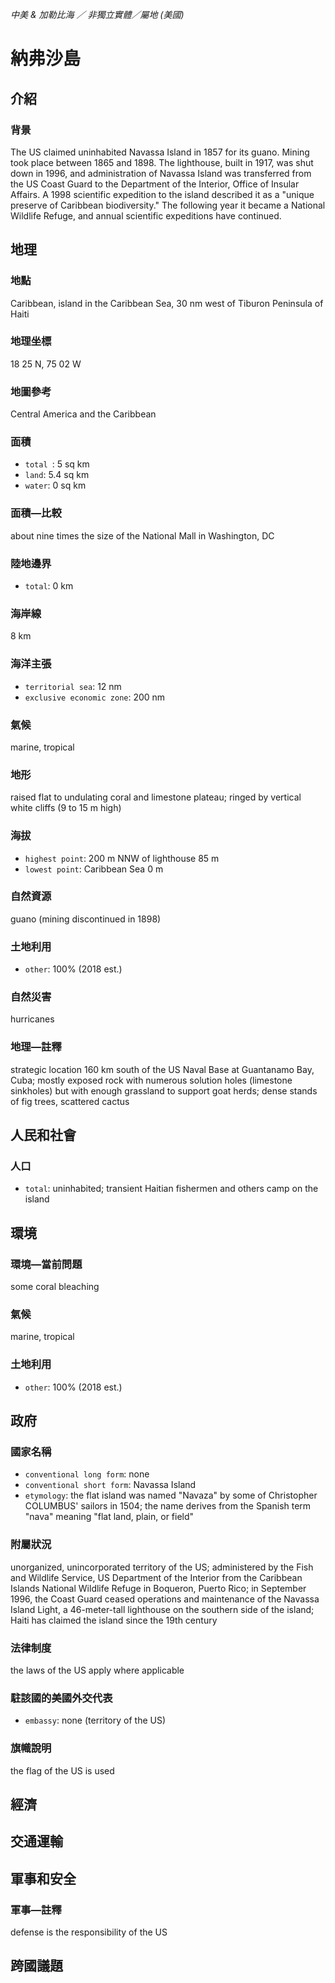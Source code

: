 _中美 & 加勒比海 ／ 非獨立實體／屬地 (美國)_

# 納弗沙島

## 介紹

### 背景
The US claimed uninhabited Navassa Island in 1857 for its guano. Mining took place between 1865 and 1898. The lighthouse, built in 1917, was shut down in 1996, and administration of Navassa Island was transferred from the US Coast Guard to the Department of the Interior, Office of Insular Affairs. A 1998 scientific expedition to the island described it as a "unique preserve of Caribbean biodiversity." The following year it became a National Wildlife Refuge, and annual scientific expeditions have continued.

## 地理

### 地點
Caribbean, island in the Caribbean Sea, 30 nm west of Tiburon Peninsula of Haiti

### 地理坐標
18 25 N, 75 02 W

### 地圖參考
Central America and the Caribbean

### 面積
- `total `: 5 sq km
- `land`: 5.4 sq km
- `water`: 0 sq km

### 面積—比較
about nine times the size of the National Mall in Washington, DC

### 陸地邊界
- `total`: 0 km

### 海岸線
8 km

### 海洋主張
- `territorial sea`: 12 nm
- `exclusive economic zone`: 200 nm

### 氣候
marine, tropical

### 地形
raised flat to undulating coral and limestone plateau; ringed by vertical white cliffs (9 to 15 m high)

### 海拔
- `highest point`: 200 m NNW of lighthouse 85 m
- `lowest point`: Caribbean Sea 0 m

### 自然資源
guano (mining discontinued in 1898)

### 土地利用
- `other`: 100% (2018 est.)

### 自然災害
hurricanes

### 地理—註釋
strategic location 160 km south of the US Naval Base at Guantanamo Bay, Cuba; mostly exposed rock with numerous solution holes (limestone sinkholes) but with enough grassland to support goat herds; dense stands of fig trees, scattered cactus

## 人民和社會

### 人口
- `total`: uninhabited; transient Haitian fishermen and others camp on the island

## 環境

### 環境—當前問題
some coral bleaching

### 氣候
marine, tropical

### 土地利用
- `other`: 100% (2018 est.)

## 政府

### 國家名稱
- `conventional long form`: none
- `conventional short form`: Navassa Island
- `etymology`: the flat island was named "Navaza" by some of Christopher COLUMBUS' sailors in 1504; the name derives from the Spanish term "nava" meaning "flat land, plain, or field"

### 附屬狀況
unorganized, unincorporated territory of the US; administered by the Fish and Wildlife Service, US Department of the Interior from the Caribbean Islands National Wildlife Refuge in Boqueron, Puerto Rico; in September 1996, the Coast Guard ceased operations and maintenance of the Navassa Island Light, a 46-meter-tall lighthouse on the southern side of the island; Haiti has claimed the island since the 19th century

### 法律制度
the laws of the US apply where applicable

### 駐該國的美國外交代表
- `embassy`: none (territory of the US)

### 旗幟說明
the flag of the US is used

## 經濟

## 交通運輸

## 軍事和安全

### 軍事—註釋
defense is the responsibility of the US

## 跨國議題

